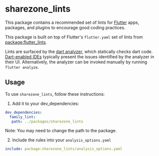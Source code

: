 # sharezone_lints

This package contains a recommended set of lints for [Flutter](https://flutter.dev) apps, packages,
and plugins to encourage good coding practices.

This package is built on top of Flutter's `flutter.yaml` set of lints from
[package:flutter_lints](https://pub.dev/packages/flutter_lints).

Lints are surfaced by the [dart analyzer](https://dart.dev/guides/language/analysis-options), which statically checks dart code.
[Dart-enabled IDEs](https://dart.dev/tools#ides-and-editors) typically present the issues identified by the analyzer in
their UI. Alternatively, the analyzer can be invoked manually by running
`flutter analyze`.

## Usage

To use `sharezone_lints`, follow these instructions:
1. Add it to your dev_dependencies:
```yaml
dev_dependencies:
  family_lint:
   path: ../packages/sharezone_lints
```
Note: You may need to change the path to the package.

2. Include the rules into your `analysis_options.yaml`
```yaml
include: package:sharezone_lints/analysis_options.yaml
```
